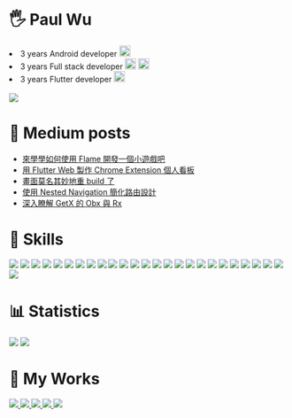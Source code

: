 # 🖐 Paul Wu

<li>3 years Android developer <img width="20" src="https://cdn.simpleicons.org/android" /> </li>
<li>3 years Full stack developer <img width="20" src="https://cdn.simpleicons.org/dotnet" />
  <img width="20" src="https://cdn.simpleicons.org/javascript" /></li>
<li>3 years Flutter developer <img width="20" src="https://cdn.simpleicons.org/flutter" /></li>
<br>

<img src="https://hits.seeyoufarm.com/api/count/incr/badge.svg?url=https%3A%2F%2Fgithub.com%2Feasylive19891212%2Fhit-counter" />

# 📝 Medium posts
<!-- BLOG-POST-LIST:START -->
- [來學學如何使用 Flame 開發一個小遊戲吧](https://easylive1989.medium.com/%E4%BE%86%E5%AD%B8%E5%AD%B8%E5%A6%82%E4%BD%95%E4%BD%BF%E7%94%A8-flame-%E9%96%8B%E7%99%BC%E4%B8%80%E5%80%8B%E5%B0%8F%E9%81%8A%E6%88%B2%E5%90%A7-fb6ea780b504?source=rss-e16ddedcd5d2------2)
- [用 Flutter Web 製作 Chrome Extension 個人看板](https://easylive1989.medium.com/%E7%94%A8-flutter-web-%E8%A3%BD%E4%BD%9C-chrome-extension-%E5%80%8B%E4%BA%BA%E7%9C%8B%E6%9D%BF-43981f683e80?source=rss-e16ddedcd5d2------2)
- [畫面莫名其妙地重 build 了](https://easylive1989.medium.com/%E7%95%AB%E9%9D%A2%E8%8E%AB%E5%90%8D%E5%85%B6%E5%A6%99%E5%9C%B0%E9%87%8D-build-%E4%BA%86-9cffb3f95cc5?source=rss-e16ddedcd5d2------2)
- [使用 Nested Navigation 簡化路由設計](https://medium.com/cloud-latitude-engineering-blog/%E4%BD%BF%E7%94%A8-nested-navigation-%E7%B0%A1%E5%8C%96%E8%B7%AF%E7%94%B1%E8%A8%AD%E8%A8%88-3a3ffade36bc?source=rss-e16ddedcd5d2------2)
- [深入瞭解 GetX 的 Obx 與 Rx](https://easylive1989.medium.com/%E6%B7%B1%E5%85%A5%E7%9E%AD%E8%A7%A3-getx-%E7%9A%84-obx-%E8%88%87-rx-1311c5d0b6d1?source=rss-e16ddedcd5d2------2)
<!-- BLOG-POST-LIST:END -->

# 🔧 Skills
<p floa="left">
    <img src="https://img.shields.io/badge/Flutter-02569B?style=for-the-badge&logo=flutter&logoColor=white" />
    <img src="https://img.shields.io/badge/Dart-0175C2?style=for-the-badge&logo=dart&logoColor=white" />
    <img src="https://img.shields.io/badge/C%23-239120?style=for-the-badge&logo=c-sharp&logoColor=white" />
    <img src="https://img.shields.io/badge/Notion-000000?style=for-the-badge&logo=notion&logoColor=white" />
    <img src="https://img.shields.io/badge/Miro-F7C922?style=for-the-badge&logo=Miro&logoColor=050036" />
    <img src="https://img.shields.io/badge/Obsidian-483699?style=for-the-badge&logo=Obsidian&logoColor=white" />
    <img src="https://img.shields.io/badge/Trello-0052CC?style=for-the-badge&logo=trello&logoColor=white" />
    <img src="https://img.shields.io/badge/mac%20os-000000?style=for-the-badge&logo=apple&logoColor=white" />
    <img src="https://img.shields.io/badge/GitHub-100000?style=for-the-badge&logo=github&logoColor=white" />
    <img src="https://img.shields.io/badge/GIT-E44C30?style=for-the-badge&logo=git&logoColor=white" />
    <img src="https://img.shields.io/badge/Jenkins-D24939?style=for-the-badge&logo=Jenkins&logoColor=white" />
    <img src="https://img.shields.io/badge/Python-FFD43B?style=for-the-badge&logo=python&logoColor=blue" />
    <img src="https://img.shields.io/badge/json-5E5C5C?style=for-the-badge&logo=json&logoColor=white" />
    <img src="https://img.shields.io/badge/Jenkins-D24939?style=for-the-badge&logo=Jenkins&logoColor=white" />
    <img src="https://img.shields.io/badge/Jira-0052CC?style=for-the-badge&logo=Jira&logoColor=white" />
    <img src="https://img.shields.io/badge/Rider-000000?style=for-the-badge&logo=Rider&logoColor=white" />
    <img src="https://img.shields.io/badge/VSCode-0078D4?style=for-the-badge&logo=visual%20studio%20code&logoColor=white" />
    <img src="https://img.shields.io/badge/VIM-%2311AB00.svg?&style=for-the-badge&logo=vim&logoColor=white" />
    <img src="https://img.shields.io/badge/IntelliJ_IDEA-000000.svg?style=for-the-badge&logo=intellij-idea&logoColor=white" />
    <img src="https://img.shields.io/badge/firebase-ffca28?style=for-the-badge&logo=firebase&logoColor=black" />
    <img src="https://img.shields.io/badge/Shell_Script-121011?style=for-the-badge&logo=gnu-bash&logoColor=white" />
    <img src="https://img.shields.io/badge/Selenium-43B02A?style=for-the-badge&logo=Selenium&logoColor=white" />
    <img src="https://img.shields.io/badge/Docker-2CA5E0?style=for-the-badge&logo=docker&logoColor=white" />
    <img src="https://img.shields.io/badge/.NET-512BD4?style=for-the-badge&logo=dotnet&logoColor=white" />
    <img src="https://img.shields.io/badge/Heroku-430098?style=for-the-badge&logo=heroku&logoColor=white" />
    <img src="https://img.shields.io/badge/redis-%23DD0031.svg?&style=for-the-badge&logo=redis&logoColor=white" />
</p>

# 📊 Statistics
<p floa="left">
    <img src="https://github-readme-stats.vercel.app/api/top-langs/?username=easylive1989" />
    <img src="https://github-readme-stats.vercel.app/api?username=easylive1989" />
</p>

# 🔧 My Works
<p floa="left">
<a href="https://easylive1989.medium.com/">
<img src="https://img.shields.io/badge/Medium-12100E?style=for-the-badge&logo=medium&logoColor=white" />
</a>
<a href="https://www.linkedin.com/in/paul-wu-810280135/">
<img src="https://img.shields.io/badge/LinkedIn-0077B5?style=for-the-badge&logo=linkedin&logoColor=white" />
</a>
<a href="https://play.google.com/store/apps/developer?id=Paul+Wu">
<img src="https://img.shields.io/badge/Google_Play-414141?style=for-the-badge&logo=google-play&logoColor=white" />
<a href="https://ithelp.ithome.com.tw/users/20129825/ironman/3440">
<img src="https://img.shields.io/badge/%E5%AE%8C%E8%B3%BD-12th%20iThome%20%E9%90%B5%E4%BA%BA%E8%B3%BD-2485c2" />
</a>
<a href="https://ithelp.ithome.com.tw/users/20129825/ironman/4992">
<img src="https://img.shields.io/badge/%E4%BD%B3%E4%BD%9C-2022%20iThome%20%E9%90%B5%E4%BA%BA%E8%B3%BD-2485c2" />
</a>
</p>

